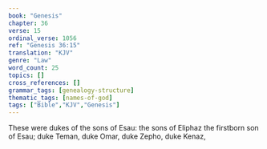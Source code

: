 ```yaml
---
book: "Genesis"
chapter: 36
verse: 15
ordinal_verse: 1056
ref: "Genesis 36:15"
translation: "KJV"
genre: "Law"
word_count: 25
topics: []
cross_references: []
grammar_tags: [genealogy-structure]
thematic_tags: [names-of-god]
tags: ["Bible","KJV","Genesis"]
---
```

These were dukes of the sons of Esau: the sons of Eliphaz the firstborn son of Esau; duke Teman, duke Omar, duke Zepho, duke Kenaz,
